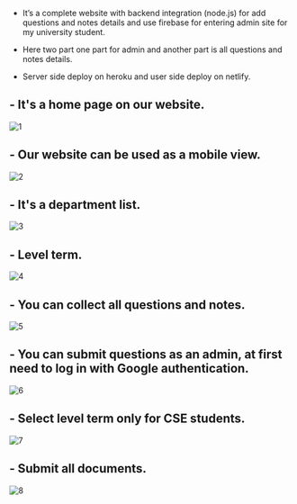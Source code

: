 - It’s a complete website with backend integration (node.js) for add questions and notes 
details and use firebase for entering admin site for my university student.

- Here two part one part for admin and another part is all questions and notes details.

- Server side deploy on heroku and user side deploy on netlify.

## - It's a home page on our website.
![1](https://github.com/RIKO910/baust-question-bank/assets/98657508/0dcdf0e4-3e70-4b3c-adff-e2b2021878ff)
## - Our website can be used as a mobile view.
![2](https://github.com/RIKO910/baust-question-bank/assets/98657508/2e351980-692e-48a3-9a56-41b7fd478163)
## - It's a department list.
![3](https://github.com/RIKO910/baust-question-bank/assets/98657508/280fb128-f787-4677-b30f-34e656e46176)
## - Level term.
![4](https://github.com/RIKO910/baust-question-bank/assets/98657508/ecddf8c4-494e-4deb-b8c1-5fef1f2635e2)
## - You can collect all questions and notes.
![5](https://github.com/RIKO910/baust-question-bank/assets/98657508/17b9e26a-8f66-4347-9aad-88bcbd5f7d2a)
## - You can submit questions as an admin, at first need to log in with Google authentication.
![6](https://github.com/RIKO910/baust-question-bank/assets/98657508/a6d3beb8-33f8-4f8b-a57d-415f9fb91dd1)
## - Select level term only for CSE students.
![7](https://github.com/RIKO910/baust-question-bank/assets/98657508/5d86abc4-229f-4105-90c5-49dcd49facc6)
## - Submit all documents.
![8](https://github.com/RIKO910/baust-question-bank/assets/98657508/ae393b53-ceb4-43da-958a-5a7728db21f4)
